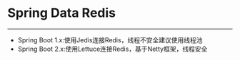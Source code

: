 # Spring Data Redis


---

- Spring Boot 1.x:使用Jedis连接Redis，线程不安全建议使用线程池
- Spring Boot 2.x:使用Lettuce连接Redis，基于Netty框架，线程安全